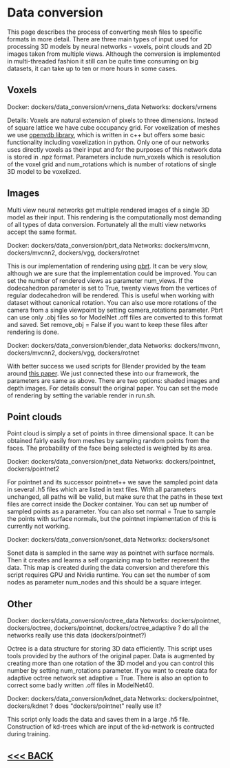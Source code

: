 # Data conversion

This page describes the process of converting mesh files to specific formats in more detail. There are three main types of input used for processing 3D models by neural networks - voxels, point clouds and 2D images taken from multiple views. Although the conversion is implemented in multi-threaded fashion it still can be quite time consuming on big datasets, it can take up to ten or more hours in some cases.

## Voxels

Docker: dockers/data_conversion/vrnens_data
Networks: dockers/vrnens

Details: Voxels are natural extension of pixels to three dimensions. Instead of square lattice we have cube occupancy grid. For voxelization of meshes we use [openvdb library](https://www.openvdb.org/), which is written in c++ but offers some basic functionality including voxelization in python. Only one of our networks uses directly voxels as their input and for the purposes of this network data is stored in .npz format. Parameters include num_voxels which is resolution of the voxel grid and num_rotations which is number of rotations of single 3D model to be voxelized.

## Images

Multi view neural networks get multiple rendered images of a single 3D model as their input. This rendering is the computationally most demanding of all types of data conversion. Fortunately all the multi view networks accept the same format.

Docker: dockers/data_conversion/pbrt_data
Networks: dockers/mvcnn, dockers/mvcnn2, dockers/vgg, dockers/rotnet

This is our implementation of rendering using [pbrt](https://www.pbrt.org/). It can be very slow, although we are sure that the implementation could be improved. You can set the number of rendered views as parameter num_views. If the dodecahedron parameter is set to True, twenty views from the vertices of regular dodecahedron will be rendered. This is useful when working with dataset without canonical rotation. You can also use more rotations of the camera from a single viewpoint by setting camera_rotations parameter. Pbrt can use only .obj files so for ModelNet .off files are converted to this format and saved. Set remove_obj = False if you want to keep these files after rendering is done.

Docker: dockers/data_conversion/blender_data
Networks: dockers/mvcnn, dockers/mvcnn2, dockers/vgg, dockers/rotnet

With better success we used scripts for Blender provided by the team around [this paper](https://people.cs.umass.edu/%7Ejcsu/papers/shape_recog/). We just connected these into our framework, the parameters are same as above. There are two options: shaded images and depth images. For details consult the original paper. You can set the mode of rendering by setting the variable render in run.sh.

## Point clouds

Point cloud is simply a set of points in three dimensional space. It can be obtained fairly easily from meshes by sampling random points from the faces. The probability of the face being selected is weighted by its area.

Docker: dockers/data_conversion/pnet_data
Networks: dockers/pointnet, dockers/pointnet2

For pointnet and its successor pointnet++ we save the sampled point data in several .h5 files which are listed in text files. With all parameters unchanged, all paths will be valid, but make sure that the paths in these text files are correct inside the Docker container. You can set up number of sampled points as a parameter. You can also set normal = True to sample the points with surface normals, but the pointnet implementation of this is currently not working.

Docker: dockers/data_conversion/sonet_data
Networks: dockers/sonet

Sonet data is sampled in the same way as pointnet with surface normals. Then it creates and learns a self organizing map to better represent the data. This map is created during the data conversion and therefore this script requires GPU and Nvidia runtime. You can set the number of som nodes as parameter num_nodes and this should be a square integer.

## Other

Docker: dockers/data_conversion/octree_data
Networks: dockers/pointnet, dockers/octree, dockers/pointnet, dockers/octree_adaptive
? do all the networks really use this data (dockers/pointnet?)

Octree is a data structure for storing 3D data efficiently. This script uses tools provided by the authors of the original paper. Data is augmented by creating more than one rotation of the 3D model and you can control this number by setting num_rotations parameter. If you want to create data for adaptive octree network set adaptive = True. There is also an option to correct some badly written .off files in ModelNet40.

Docker: dockers/data_conversion/kdnet_data
Networks: dockers/pointnet, dockers/kdnet
? does "dockers/pointnet" really use it?

This script only loads the data and saves them in a large .h5 file. Construction of kd-trees which are input of the kd-network is contructed during training.

## [<<< BACK](README.md)
